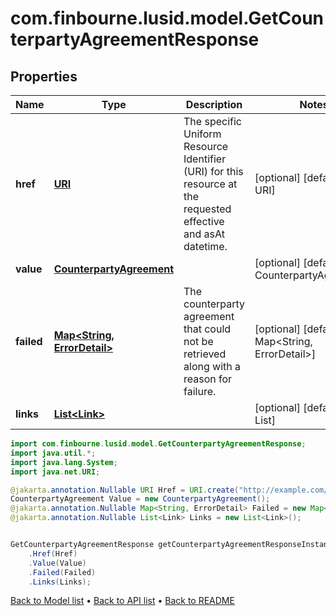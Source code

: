 # com.finbourne.lusid.model.GetCounterpartyAgreementResponse

## Properties

Name | Type | Description | Notes
------------ | ------------- | ------------- | -------------
**href** | [**URI**](URI.md) | The specific Uniform Resource Identifier (URI) for this resource at the requested effective and asAt datetime. | [optional] [default to URI]
**value** | [**CounterpartyAgreement**](CounterpartyAgreement.md) |  | [optional] [default to CounterpartyAgreement]
**failed** | [**Map&lt;String, ErrorDetail&gt;**](ErrorDetail.md) | The counterparty agreement that could not be retrieved along with a reason for failure. | [optional] [default to Map<String, ErrorDetail>]
**links** | [**List&lt;Link&gt;**](Link.md) |  | [optional] [default to List<Link>]

```java
import com.finbourne.lusid.model.GetCounterpartyAgreementResponse;
import java.util.*;
import java.lang.System;
import java.net.URI;

@jakarta.annotation.Nullable URI Href = URI.create("http://example.com/Href");
CounterpartyAgreement Value = new CounterpartyAgreement();
@jakarta.annotation.Nullable Map<String, ErrorDetail> Failed = new Map<String, ErrorDetail>();
@jakarta.annotation.Nullable List<Link> Links = new List<Link>();


GetCounterpartyAgreementResponse getCounterpartyAgreementResponseInstance = new GetCounterpartyAgreementResponse()
    .Href(Href)
    .Value(Value)
    .Failed(Failed)
    .Links(Links);
```


[Back to Model list](../README.md#documentation-for-models) &#8226; [Back to API list](../README.md#documentation-for-api-endpoints) &#8226; [Back to README](../README.md)
